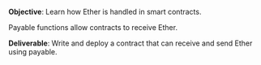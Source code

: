 **Objective**: Learn how Ether is handled in smart contracts.

Payable functions allow contracts to receive Ether.

**Deliverable**: Write and deploy a contract that can receive and send Ether using payable.
